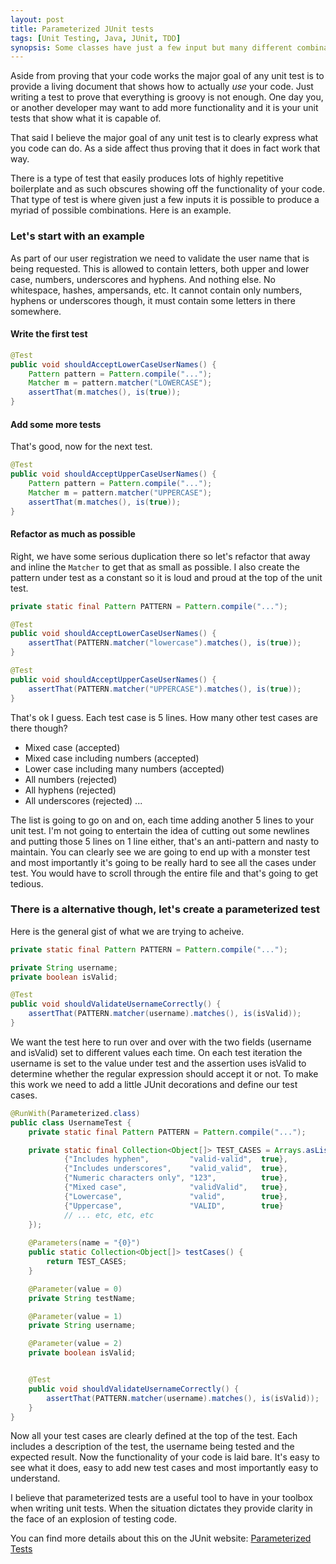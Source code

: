 ```yaml
---
layout: post
title: Parameterized JUnit tests
tags: [Unit Testing, Java, JUnit, TDD]
synopsis: Some classes have just a few input but many different combinations and writing a test for each becomes really repetitive. Parameterized tests in JUnit offer a neat way to define a test and then push as many combinations of inputs as you can dream up.
---
```

Aside from proving that your code works the major goal of any unit test is to provide a living document that shows how to actually *use* your code. Just writing a test to prove that everything is groovy is not enough. One day you, or another developer may want to add more functionality and it is your unit tests that show what it is capable of.

That said I believe the major goal of any unit test is to clearly express what you code can do. As a side affect thus proving that it does in fact work that way.

There is a type of test that easily produces lots of highly repetitive boilerplate and as such obscures showing off the functionality of your code. That type of test is where given just a few inputs it is possible to produce a myriad of possible combinations. Here is an example.

### Let's start with an example
As part of our user registration we need to validate the user name that is being requested. This is allowed to contain letters, both upper and lower case, numbers, underscores and hyphens. And nothing else. No whitespace, hashes, ampersands, etc. It cannot contain only numbers, hyphens or underscores though, it must contain some letters in there somewhere.

#### Write the first test
```java
@Test
public void shouldAcceptLowerCaseUserNames() {
    Pattern pattern = Pattern.compile("...");
    Matcher m = pattern.matcher("LOWERCASE");
    assertThat(m.matches(), is(true));
}
```

#### Add some more tests
That's good, now for the next test.

```java
@Test
public void shouldAcceptUpperCaseUserNames() {
    Pattern pattern = Pattern.compile("...");
    Matcher m = pattern.matcher("UPPERCASE");
    assertThat(m.matches(), is(true));
}
```

#### Refactor as much as possible
Right, we have some serious duplication there so let's refactor that away and inline the `Matcher` to get that as small as possible. I also create the pattern under test as a constant so it is loud and proud at the top of the unit test.

```java
private static final Pattern PATTERN = Pattern.compile("...");

@Test
public void shouldAcceptLowerCaseUserNames() {
    assertThat(PATTERN.matcher("lowercase").matches(), is(true));
}

@Test
public void shouldAcceptUpperCaseUserNames() {
    assertThat(PATTERN.matcher("UPPERCASE").matches(), is(true));
}
```

That's ok I guess. Each test case is 5 lines. How many other test cases are there though?

* Mixed case (accepted)
* Mixed case including numbers (accepted)
* Lower case including many numbers (accepted)
* All numbers (rejected)
* All hyphens (rejected)
* All underscores (rejected)
...

The list is going to go on and on, each time adding another 5 lines to your unit test. I'm not going to entertain the idea of cutting out some newlines and putting those 5 lines on 1 line either, that's an anti-pattern and nasty to maintain. You can clearly see we are going to end up with a monster test and most importantly it's going to be really hard to see all the cases under test. You would have to scroll through the entire file and that's going to get tedious.

### There is a alternative though, let's create a parameterized test
Here is the general gist of what we are trying to acheive.

```java
private static final Pattern PATTERN = Pattern.compile("...");

private String username;
private boolean isValid;

@Test
public void shouldValidateUsernameCorrectly() {
    assertThat(PATTERN.matcher(username).matches(), is(isValid));
}
```

We want the test here to run over and over with the two fields (username and isValid) set to different values each time. On each test iteration the username is set to the value under test and the assertion uses isValid to determine whether the regular expression should accept it or not. To make this work we need to add a little JUnit decorations and define our test cases.

```java
@RunWith(Parameterized.class)
public class UsernameTest {
    private static final Pattern PATTERN = Pattern.compile("...");

    private static final Collection<Object[]> TEST_CASES = Arrays.asList(new Object[][] {
            {"Includes hyphen",         "valid-valid",  true},
            {"Includes underscores",    "valid_valid",  true},
            {"Numeric characters only", "123",          true},
            {"Mixed case",              "validValid",   true},
            {"Lowercase",               "valid",        true},
            {"Uppercase",               "VALID",        true}
            // ... etc, etc, etc
    });
    
    @Parameters(name = "{0}")
    public static Collection<Object[]> testCases() {
        return TEST_CASES;
    }

    @Parameter(value = 0)
    private String testName;

    @Parameter(value = 1)
    private String username;

    @Parameter(value = 2)
    private boolean isValid;


    @Test
    public void shouldValidateUsernameCorrectly() {
        assertThat(PATTERN.matcher(username).matches(), is(isValid));
    }
}
```

Now all your test cases are clearly defined at the top of the test. Each includes a description of the test, the username being tested and the expected result. Now the functionality of your code is laid bare. It's easy to see what it does, easy to add new test cases and most importantly easy to understand.

I believe that parameterized tests are a useful tool to have in your toolbox when writing unit tests. When the situation dictates they provide clarity in the face of an explosion of testing code.

You can find more details about this on the JUnit website: [Parameterized Tests](https://github.com/junit-team/junit/wiki/Parameterized-tests)   
